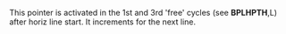 This pointer is activated in the 1st and 3rd 'free' cycles
(see **BPLHPTH**,L) after horiz line start. It increments
for the next line.